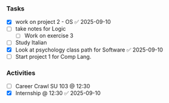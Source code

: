 ### Tasks

- [x] work on project 2 - OS ✅ 2025-09-10
- [ ] take notes for Logic 
	- [ ] Work on exercise 3
- [ ] Study Italian
- [x] Look at psychology class path for Software ✅ 2025-09-10
- [ ] Start project 1 for Comp Lang.

### Activities 

- [ ] Career Crawl SU 103 @ 12:30 
- [x] Internship @ 12:30 ✅ 2025-09-10